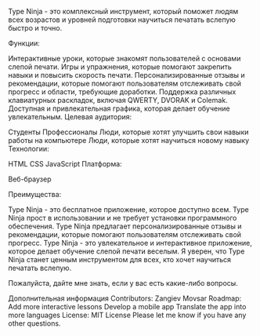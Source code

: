 Type Ninja - это комплексный инструмент, который поможет людям всех возрастов и уровней подготовки научиться печатать вслепую быстро и точно.

Функции:

Интерактивные уроки, которые знакомят пользователей с основами слепой печати.
Игры и упражнения, которые помогают закрепить навыки и повысить скорость печати.
Персонализированные отзывы и рекомендации, которые помогают пользователям отслеживать свой прогресс и области, требующие доработки.
Поддержка различных клавиатурных раскладок, включая QWERTY, DVORAK и Colemak.
Доступная и привлекательная графика, которая делает обучение увлекательным.
Целевая аудитория:

Студенты
Профессионалы
Люди, которые хотят улучшить свои навыки работы на компьютере
Люди, которые хотят научиться новому навыку
Технологии:

HTML
CSS
JavaScript
Платформа:

Веб-браузер

Преимущества:

Type Ninja - это бесплатное приложение, которое доступно всем.
Type Ninja прост в использовании и не требует установки программного обеспечения.
Type Ninja предлагает персонализированные отзывы и рекомендации, которые помогают пользователям отслеживать свой прогресс.
Type Ninja - это увлекательное и интерактивное приложение, которое делает обучение слепой печати веселым.
Я уверен, что Type Ninja станет ценным инструментом для всех, кто хочет научиться печатать вслепую.

Пожалуйста, дайте мне знать, если у вас есть какие-либо вопросы.

Дополнительная информация
Contributors:
Zangiev Movsar
Roadmap:
Add more interactive lessons
Develop a mobile app
Translate the app into more languages
License:
MIT License
Please let me know if you have any other questions.